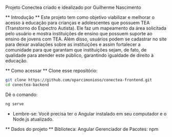 Projeto Conectea
criado e idealizado por Guilherme Nascimento

** Introdução **
Este projeto tem como objetivo viabilizar e melhorar o acesso à educação para crianças e adolescentes que possuem TEA (Transtorno do Espectro Autista). Ele faz um mapeamento da área solicitada pelo usuário e mostra instituições de ensino que possuem suporte ao ensino de jovens com TEA. Além disso, usuários podem se cadastrar no site para deixar avaliações sobre as instituições e assim fortalecer a comunidade para que garantam que instituições sejam, de fato, de qualidade para atender este público, garantindo igualdade de direito à educação.

** Como acessar **
Clone esse repositório:
```bash
git clone https://github.com/oparcimonioso/conectea-frontend.git
cd conectea-backend
```
Dê o comando:
```bash
ng serve
```
- Lembre-se: Você precisa ter o Angular instalado em seu computador e o Node.js atualizado.

** Dados do projeto **
Biblioteca: Angular
Gerenciador de Pacotes: npm
